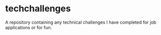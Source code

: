 # techchallenges
A repository containing any technical challenges I have completed for job applications or for fun.
